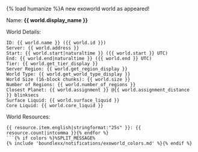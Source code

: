 {% load humanize %}A new exoworld world as appeared!

Name: **{{ world.display_name }}**

World Details:
```
ID: {{ world.name }} ({{ world.id }})
Server: {{ world.address }}
Start: {{ world.start|naturaltime }} ({{ world.start }} UTC)
End: {{ world.end|naturaltime }} ({{ world.end }} UTC)
Tier: {{ world.get_tier_display }}
Server Region: {{ world.get_region_display }}
World Type: {{ world.get_world_type_display }}
World Size (16-block chunks): {{ world.size }}
Number of Regions: {{ world.number_of_regions }}
Closest Planet: {{ world.assignment }} @{{ world.assignment_distance }} blinksecs
Surface Liquid: {{ world.surface_liquid }}
Core Liquid: {{ world.core_liquid }}
```

World Resources:
```{% for resource in resources %}
{{ resource.item.english|stringformat:"25s" }}: {{ resource.count|intcomma }}{% endfor %}
```{% if colors %}%SPLIT_MESSAGE%
{% include 'boundlexx/notifications/exoworld_colors.md' %}{% endif %}
